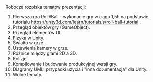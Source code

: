 Robocza rozpiska tematów prezentacji:

1. Pierwsza gra RollABall - wykonanie gry w ciągu 1,5h na podstawie tutorialu https://unity3d.com/learn/tutorials/s/roll-ball-tutorial .
2. Przegląd obiektów gry (GameObject).
3. Przegląd elementów UI.
4. Fizyka w Unity.
5. Światło w grze.
6. Ustawienia kamery w grze.
7. Różnice między grami 2D a 3D.
8. Kolizje.
9. Kompilowanie i budowanie produkcyjnej wersji gry.
10. Diagramy UML, przypadki użycia i "inna dokumentacja" dla Unity.
11. Wolne tematy.
